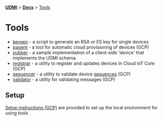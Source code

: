 [**UDMI**](../../) \> [**Docs**](../)
\> [Tools](./)

# Tools

- [keygen](keygen.md) - a script to generate an RSA or ES key for single devices
- [pagent](pagent.md) - a tool for automatic cloud provisioning of devices (GCP)
- [pubber](pubber.md) - a sample implementation of a client-side 'device' that implements the UDMI schema.
- [registrar](registrar.md) - a utility to register and updates devices in Cloud IoT Core (GCP)
- [sequencer](sequencer.md) - a utility to validate device [sequences](../specs/sequences/) (GCP)
- [validator](validator.md) - a utility for validating messages (GCP)

## Setup

[Setup instructions (GCP)](setup.md) are provided to set up the local environment for using tools